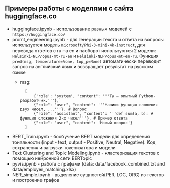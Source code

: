 Примеры работы с моделями с сайта huggingface.co
----

- huggingface.ipynb - использование разных моделей с ```https://huggingface.co/```
- promt_engineering.ipynb - для генерации текста и ответа на вопросы используется модель ```microsoft/Phi-3-mini-4k-instruct```, для перевода ответов с ru на en и наоборот используются 2 модели: ```Helsinki-NLP/opus-mt-ru-en``` и ```Helsinki-NLP/opus-mt-en-ru```. Функция ```pred(msg, temperature=None, top_p=None)``` автоматически переводит запрос на английский язык и возвращает результат на русском языке
    - msg: 

            [
                {'role': 'system', "content": '''Ты — опытный Python-разработчик.'''},
                {"role": "user", "content": '''Напиши функцию сложения двух чисел, ...'''}, # Вопрос
                {"role": "assistant", "content": '''def sum(a, b): # функция сложения 2-х чисел'''}, # Пример ответа
                {"role": "user", "content": 'Новый вопрос'}
            ]

- BERT_Train.ipynb - бообучение BERT модели для определения тональности (input - text, output - Positive, Neutral, Negative). Код сохранения и загрузки токенизатора и модели
- Text Clustering and Topic Modeling.ipynb - кластеризация текстов с помощью нейронной сети BERTopic
- pyvis.ipynb - работа с графами (data: data/facebook_combined.txt and data/employer_matching.xlsx)
- NER_simple.ipynb - выделение сущностей(PER, LOC, ORG) из текстов и построение графов
